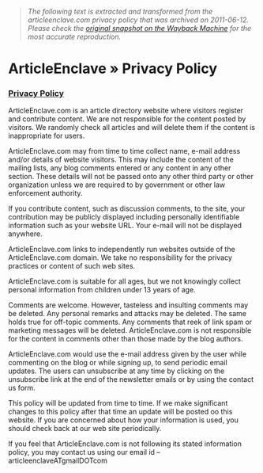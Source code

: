 > *The following text is extracted and transformed from the articleenclave.com privacy policy that was archived on 2011-06-12. Please check the [original snapshot on the Wayback Machine](https://web.archive.org/web/20110612162314id_/http%3A//www.articleenclave.com/privacy-policy) for the most accurate reproduction.*

# ArticleEnclave » Privacy Policy

### [Privacy Policy](http://www.articleenclave.com/privacy-policy/ "Permanent Link to Privacy Policy")

ArticleEnclave.com is an article directory website where visitors register and contribute content. We are not responsible for the content posted by visitors. We randomly check all articles and will delete them if the content is inappropriate for users.

ArticleEnclave.com may from time to time collect name, e-mail address and/or details of website visitors. This may include the content of the mailing lists, any blog comments entered or any content in any other section. These details will not be passed onto any other third party or other organization unless we are required to by government or other law enforcement authority.

If you contribute content, such as discussion comments, to the site, your contribution may be publicly displayed including personally identifiable information such as your website URL. Your e-mail will not be displayed anywhere.

ArticleEnclave.com links to independently run websites outside of the ArticleEnclave.com domain. We take no responsibility for the privacy practices or content of such web sites. 

ArticleEnclave.com is suitable for all ages, but we not knowingly collect personal information from children under 13 years of age.

Comments are welcome. However, tasteless and insulting comments may be deleted. Any personal remarks and attacks may be deleted. The same holds true for off-topic comments. Any comments that reek of link spam or marketing messages will be deleted. ArticleEnclave.com is not responsible for the content in comments other than those made by the blog authors.

ArticleEnclave.com would use the e-mail address given by the user while commenting on the blog or while signing up, to send periodic email updates. The users can unsubscribe at any time by clicking on the unsubscribe link at the end of the newsletter emails or by using the contact us form.

This policy will be updated from time to time. If we make significant changes to this policy after that time an update will be posted oo this website. If you are concerned about how your information is used, you should check back at our web site periodically.

If you feel that ArticleEnclave.com is not following its stated information policy, you may contact us using our email id – articleenclaveATgmailDOTcom

